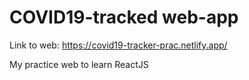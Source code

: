 # COVID19-tracked web-app

Link to web: https://covid19-tracker-prac.netlify.app/

My practice web to learn ReactJS